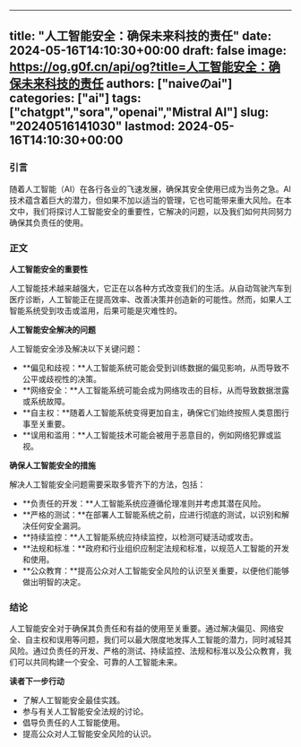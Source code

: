 
---
title: "人工智能安全：确保未来科技的责任"
date: 2024-05-16T14:10:30+00:00
draft: false
image: https://og.g0f.cn/api/og?title=人工智能安全：确保未来科技的责任
authors: ["naiveのai"]
categories: ["ai"]
tags: ["chatgpt","sora","openai","Mistral AI"]
slug: "20240516141030"
lastmod: 2024-05-16T14:10:30+00:00
---
### 引言

随着人工智能（AI）在各行各业的飞速发展，确保其安全使用已成为当务之急。AI技术蕴含着巨大的潜力，但如果不加以适当的管理，它也可能带来重大风险。在本文中，我们将探讨人工智能安全的重要性，它解决的问题，以及我们如何共同努力确保其负责任的使用。

### 正文

**人工智能安全的重要性**

人工智能技术越来越强大，它正在以各种方式改变我们的生活。从自动驾驶汽车到医疗诊断，人工智能正在提高效率、改善决策并创造新的可能性。然而，如果人工智能系统受到攻击或滥用，后果可能是灾难性的。

**人工智能安全解决的问题**

人工智能安全涉及解决以下关键问题：

- **偏见和歧视：**人工智能系统可能会受到训练数据的偏见影响，从而导致不公平或歧视性的决策。
- **网络安全：**人工智能系统可能会成为网络攻击的目标，从而导致数据泄露或系统故障。
- **自主权：**随着人工智能系统变得更加自主，确保它们始终按照人类意图行事至关重要。
- **误用和滥用：**人工智能技术可能会被用于恶意目的，例如网络犯罪或监视。

**确保人工智能安全的措施**

解决人工智能安全问题需要采取多管齐下的方法，包括：

- **负责任的开发：**人工智能系统应遵循伦理准则并考虑其潜在风险。
- **严格的测试：**在部署人工智能系统之前，应进行彻底的测试，以识别和解决任何安全漏洞。
- **持续监控：**人工智能系统应持续监控，以检测可疑活动或攻击。
- **法规和标准：**政府和行业组织应制定法规和标准，以规范人工智能的开发和使用。
- **公众教育：**提高公众对人工智能安全风险的认识至关重要，以便他们能够做出明智的决定。

### 结论

人工智能安全对于确保其负责任和有益的使用至关重要。通过解决偏见、网络安全、自主权和误用等问题，我们可以最大限度地发挥人工智能的潜力，同时减轻其风险。通过负责任的开发、严格的测试、持续监控、法规和标准以及公众教育，我们可以共同构建一个安全、可靠的人工智能未来。

**读者下一步行动**

- 了解人工智能安全最佳实践。
- 参与有关人工智能安全法规的讨论。
- 倡导负责任的人工智能使用。
- 提高公众对人工智能安全风险的认识。